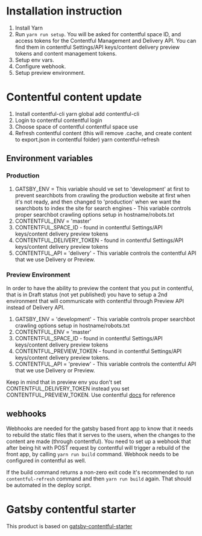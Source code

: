 # Installation instruction

1. Install Yarn
2. Run `yarn run setup`. You will be asked for contentful space ID, and access tokens for the Contentful Management and Delivery API. You can find them in contentful Settings/API keys/content delivery preview tokens and content management tokens.
3. Setup env vars.
4. Configure webhook.
5. Setup preview environment.

# Contentful content update

1. Install contentful-cli
   yarn global add contentful-cli
2. Login to contentful
   contentful login
3. Choose space of contentful
   contentful space use
4. Refresh contentful content (this will remove .cache, and create content to export.json in contentful folder)
   yarn contentful-refresh

## Environment variables

### Production

1. GATSBY_ENV = This variable should ve set to 'development' at first to prevent searchbots from crawling the production website at first when it's not ready, and then changed to 'production' when we want the searchbots to index the site for search engines - This variable controls proper searchbot crawling options setup in hostname/robots.txt
2. CONTENTFUL_ENV = 'master'
3. CONTENTFUL_SPACE_ID - found in contentful Settings/API keys/content delivery preview tokens
4. CONTENTFUL_DELIVERY_TOKEN - found in contentful Settings/API keys/content delivery preview tokens
5. CONTENTFUL_API = 'delivery' - This variable controls the contentful API that we use Delivery or Preview.

### Preview Environment

In order to have the ability to preview the content that you put in contentful, that is in Draft status (not yet published) you have to setup a 2nd environment that will communicate with contentful through Preview API instead of Delivery API.

1. GATSBY_ENV = 'development' - This variable controls proper searchbot crawling options setup in hostname/robots.txt
2. CONTENTFUL_ENV = 'master'
3. CONTENTFUL_SPACE_ID - found in contentful Settings/API keys/content delivery preview tokens
4. CONTENTFUL_PREVIEW_TOKEN - found in contentful Settings/API keys/content delivery preview tokens.
5. CONTENTFUL_API = 'preview' - This variable controls the contentful API that we use Delivery or Preview.

Keep in mind that in preview env you don't set CONTENTFUL_DELIVERY_TOKEN instead you set CONTENTFUL_PREVIEW_TOKEN. Use contentful [docs](https://www.contentful.com/developers/docs/references/content-preview-api/#/introduction/preview-api-authentication) for reference

## webhooks

Webhooks are needed for the gatsby based front app to know that it needs to rebuild the static files that it serves to the users, when the changes to the content are made (through contentful). You need to set up a webhook that after being hit with POST request by contentful will trigger a rebuild of the front app, by calling `yarn run build` command. Webhook needs to be configured in contentful as well.

If the build command returns a non-zero exit code it's recommended to run `contentful-refresh` command and then `yarn run build` again. That should be automated in the deploy script.

# Gatsby contentful starter

This product is based on [gatsby-contentful-starter](gatsby-contentful-starter-Readme.md)

